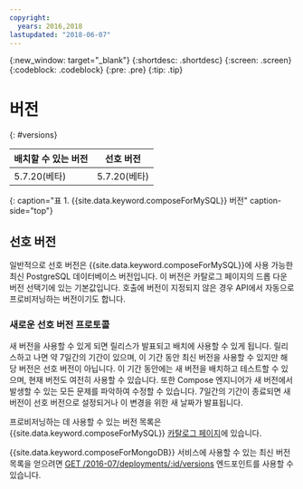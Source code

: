 ```yaml
---
copyright:
  years: 2016,2018
lastupdated: "2018-06-07"
---
```


{:new_window: target="_blank"}
{:shortdesc: .shortdesc}
{:screen: .screen}
{:codeblock: .codeblock}
{:pre: .pre}
{:tip: .tip}

# 버전
{: #versions}

배치할 수 있는 버전 | 선호 버전
----------|-----------
5.7.20(베타) |5.7.20(베타) 
{: caption="표 1. {{site.data.keyword.composeForMySQL}} 버전" caption-side="top"}

##  선호 버전

일반적으로 선호 버전은 {{site.data.keyword.composeForMySQL}}에 사용 가능한 최신 PostgreSQL 데이터베이스 버전입니다. 이 버전은 카탈로그 페이지의 드롭 다운 버전 선택기에 있는 기본값입니다. 호출에 버전이 지정되지 않은 경우 API에서 자동으로 프로비저닝하는 버전이기도 합니다.

### 새로운 선호 버전 프로토콜

새 버전을 사용할 수 있게 되면 릴리스가 발표되고 배치에 사용할 수 있게 됩니다. 릴리스하고 나면 약 7일간의 기간이 있으며, 이 기간 동안 최신 버전을 사용할 수 있지만 해당 버전은 선호 버전이 아닙니다. 이 기간 동안에는 새 버전을 배치하고 테스트할 수 있으며, 현재 버전도 여전히 사용할 수 있습니다. 또한 Compose 엔지니어가 새 버전에서 발생할 수 있는 모든 문제를 파악하여 수정할 수 있습니다. 7일간의 기간이 종료되면 새 버전이 선호 버전으로 설정되거나 이 변경을 위한 새 날짜가 발표됩니다.

프로비저닝하는 데 사용할 수 있는 버전 목록은 {{site.data.keyword.composeForMySQL}} [카탈로그 페이지](https://console.{DomainName}/catalog/services/compose-for-mysql)에 있습니다.

{{site.data.keyword.composeForMongoDB}} 서비스에 사용할 수 있는 최신 버전 목록을 얻으려면
[GET /2016-07/deployments/:id/versions](https://apidocs.compose.com/v1.0/reference#2016-07-get-deployments-versions) 엔드포인트를 사용할 수 있습니다.

